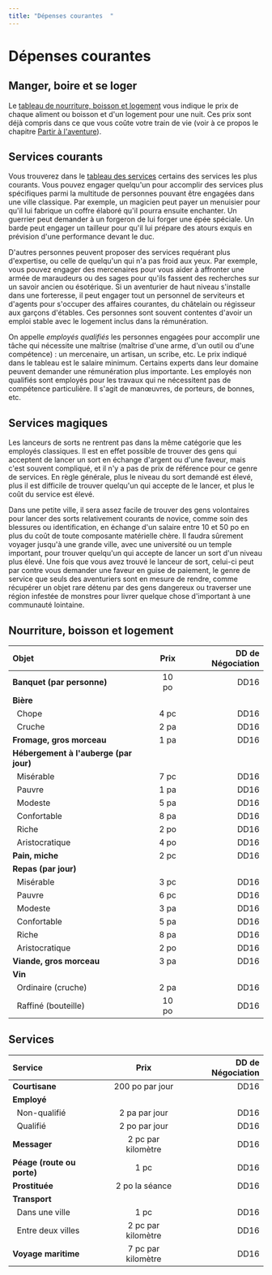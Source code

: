 ```yaml
---
title: "Dépenses courantes  "
---
```

# Dépenses courantes
## Manger, boire et se loger
Le [tableau de nourriture, boisson et logement](#nourriture-boisson-et-logement) vous indique le prix de chaque aliment ou boisson et d'un logement pour une nuit. Ces prix sont déjà compris dans ce que vous coûte votre train de vie (voir à ce propos le chapitre [Partir à l'aventure](/partir-a-l-aventure/)).

## Services courants
Vous trouverez dans le [tableau des services](#services) certains des services les plus courants. Vous pouvez engager quelqu'un pour accomplir des services plus spécifiques parmi la multitude de personnes pouvant être engagées dans une ville classique. Par exemple, un magicien peut payer un menuisier pour qu'il lui fabrique un coffre élaboré qu'il pourra ensuite enchanter. Un guerrier peut demander à un forgeron de lui forger une épée spéciale. Un barde peut engager un tailleur pour qu'il lui prépare des atours exquis en prévision d'une performance devant le duc.

D'autres personnes peuvent proposer des services requérant plus d'expertise, ou celle de quelqu'un qui n'a pas froid aux yeux. Par exemple, vous pouvez engager des mercenaires pour vous aider à affronter une armée de maraudeurs ou des sages pour qu'ils fassent des recherches sur un savoir ancien ou ésotérique. Si un aventurier de haut niveau s'installe dans une forteresse, il peut engager tout un personnel de serviteurs et d'agents pour s'occuper des affaires courantes, du châtelain ou régisseur aux garçons d'étables. Ces personnes sont souvent contentes d'avoir un emploi stable avec le logement inclus dans la rémunération.

On appelle _employés qualifiés_ les personnes engagées pour accomplir une tâche qui nécessite une maîtrise (maîtrise d'une arme, d'un outil ou d'une compétence) : un mercenaire, un artisan, un scribe, etc. Le prix indiqué dans le tableau est le salaire minimum. Certains experts dans leur domaine peuvent demander une rémunération plus importante. Les employés non qualifiés sont employés pour les travaux qui ne nécessitent pas de compétence particulière. Il s'agit de manœuvres, de porteurs, de bonnes, etc.

## Services magiques
Les lanceurs de sorts ne rentrent pas dans la même catégorie que les employés classiques. Il est en effet possible de trouver des gens qui acceptent de lancer un sort en échange d'argent ou d'une faveur, mais c'est souvent compliqué, et il n'y a pas de prix de référence pour ce genre de services. En règle générale, plus le niveau du sort demandé est élevé, plus il est difficile de trouver quelqu'un qui accepte de le lancer, et plus le coût du service est élevé.

Dans une petite ville, il sera assez facile de trouver des gens volontaires pour lancer des sorts relativement courants de novice, comme soin des blessures ou identification, en échange d'un salaire entre 10 et 50 po en plus du coût de toute composante matérielle chère. Il faudra sûrement voyager jusqu'à une grande ville, avec une université ou un temple important, pour trouver quelqu'un qui accepte de lancer un sort d'un niveau plus élevé. Une fois que vous avez trouvé le lanceur de sort, celui-ci peut par contre vous demander une faveur en guise de paiement, le genre de service que seuls des aventuriers sont en mesure de rendre, comme récupérer un objet rare détenu par des gens dangereux ou traverser une région infestée de monstres pour livrer quelque chose d'important à une communauté lointaine.

## Nourriture, boisson et logement

| Objet | Prix |DD de Négociation|
|:-|:-:|-:|
| **Banquet (par personne)** | 10 po |DD16|
| **Bière** | | |
| &nbsp;&nbsp;Chope | 4 pc |DD16|
| &nbsp;&nbsp;Cruche | 2 pa |DD16|
| **Fromage, gros morceau** | 1 pa |DD16|
| **Hébergement à l'auberge (par jour)** | | |
| &nbsp;&nbsp;Misérable | 7 pc |DD16|
| &nbsp;&nbsp;Pauvre | 1 pa |DD16|
| &nbsp;&nbsp;Modeste | 5 pa |DD16|
| &nbsp;&nbsp;Confortable | 8 pa |DD16|
| &nbsp;&nbsp;Riche | 2 po |DD16|
| &nbsp;&nbsp;Aristocratique | 4 po |DD16|
| **Pain, miche** | 2 pc |DD16|
| **Repas (par jour)** | | |
| &nbsp;&nbsp;Misérable | 3 pc |DD16|
| &nbsp;&nbsp;Pauvre | 6 pc |DD16|
| &nbsp;&nbsp;Modeste | 3 pa |DD16|
| &nbsp;&nbsp;Confortable | 5 pa |DD16|
| &nbsp;&nbsp;Riche | 8 pa |DD16|
| &nbsp;&nbsp;Aristocratique | 2 po |DD16|
| **Viande, gros morceau** | 3 pa |DD16|
| **Vin** | | |
| &nbsp;&nbsp;Ordinaire (cruche) | 2 pa |DD16|
| &nbsp;&nbsp;Raffiné (bouteille) | 10 po |DD16|

## Services

| Service | Prix |DD de Négociation|
|:-|:-:|-:|
| **Courtisane** | 200 po par jour|DD16|
| **Employé** | | |
| &nbsp;&nbsp;Non-qualifié | 2 pa par jour |DD16|
| &nbsp;&nbsp;Qualifié | 2 po par jour |DD16|
| **Messager** | 2 pc par kilomètre |DD16|
| **Péage (route ou porte)** | 1 pc |DD16|
| **Prostituée** | 2 po la séance|DD16|
| **Transport** | | |
| &nbsp;&nbsp;Dans une ville | 1 pc |DD16|
| &nbsp;&nbsp;Entre deux villes | 2 pc par kilomètre |DD16|
| **Voyage maritime** | 7 pc par kilomètre |DD16|
